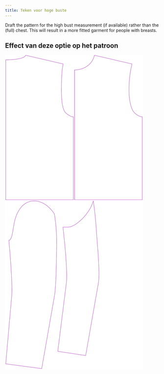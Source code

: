 ```yaml
---
title: Teken voor hoge buste
---
```


Draft the pattern for the high bust measurement (if available) rather than the (full) chest. This will result in a more fitted garment for people with breasts.

## Effect van deze optie op het patroon

![Deze afbeelding toont het effect van deze optie door meerdere varianten die een andere waarde hebben voor deze optie te vervangen](bent_draftforhighbust_sample.svg "Effect van deze optie op het patroon")
